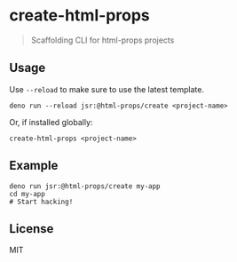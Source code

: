 # create-html-props

> Scaffolding CLI for html-props projects

## Usage

Use `--reload` to make sure to use the latest template.

```
deno run --reload jsr:@html-props/create <project-name>
```

Or, if installed globally:

```
create-html-props <project-name>
```

## Example

```
deno run jsr:@html-props/create my-app
cd my-app
# Start hacking!
```

## License

MIT
